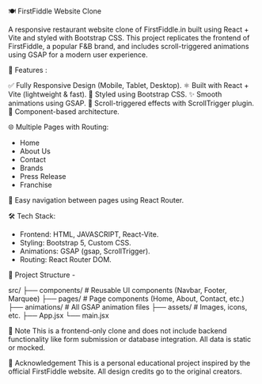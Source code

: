 🍽️ FirstFiddle Website Clone

A responsive restaurant website clone of FirstFiddle.in built using React + Vite and styled with Bootstrap CSS. This project replicates the frontend of FirstFiddle, a popular F&B brand, and includes scroll-triggered animations using GSAP for a modern user experience.

🚀 Features :

✅ Fully Responsive Design (Mobile, Tablet, Desktop).
⚛️ Built with React + Vite (lightweight & fast).
🎨 Styled using Bootstrap CSS.
✨ Smooth animations using GSAP.
📜 Scroll-triggered effects with ScrollTrigger plugin.
🧱 Component-based architecture.

🌐 Multiple Pages with Routing:

   - Home
   - About Us
   - Contact
   - Brands
   - Press Release
   - Franchise

🔁 Easy navigation between pages using React Router.  

🛠️ Tech Stack:

- Frontend: HTML, JAVASCRIPT, React-Vite.
- Styling: Bootstrap 5, Custom CSS.
- Animations: GSAP (gsap, ScrollTrigger).
- Routing: React Router DOM.

📂 Project Structure - 

src/
├── components/       # Reusable UI components (Navbar, Footer, Marquee)
├── pages/            # Page components (Home, About, Contact, etc.)
├── animations/       # All GSAP animation files
├── assets/           # Images, icons, etc.
├── App.jsx
└── main.jsx

📌 Note
This is a frontend-only clone and does not include backend functionality like form submission or database integration. All data is static or mocked.

🙌 Acknowledgement
This is a personal educational project inspired by the official FirstFiddle website. All design credits go to the original creators.